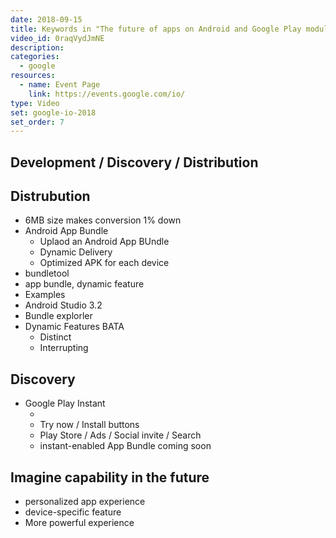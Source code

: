 ```yaml
---
date: 2018-09-15
title: Keywords in "The future of apps on Android and Google Play modular, instant, and dynamic" @ Google I/O 2018
video_id: 0raqVydJmNE
description:
categories:
  - google
resources:
  - name: Event Page
    link: https://events.google.com/io/
type: Video
set: google-io-2018
set_order: 7
---
```


## <Promotion Video>
## Development / Discovery / Distribution
## Distrubution
  - 6MB size makes conversion 1% down
  - Android App Bundle
    - Uplaod an Android App BUndle
    - Dynamic Delivery
    - Optimized APK for each device
  - bundletool
  - app bundle, dynamic feature
  - Examples
  - Android Studio 3.2
  - Bundle explorler
  - Dynamic Features BATA
    - Distinct
    - Interrupting
## Discovery
  - Google Play Instant
    - <Promotion Video>
    - Try now / Install buttons
    - Play Store / Ads / Social invite / Search
    - instant-enabled App Bundle coming soon
## Imagine capability in the future
  - personalized app experience
  - device-specific feature
  - More powerful experience
